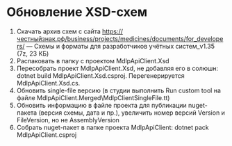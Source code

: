 ﻿# Обновление XSD-схем

1. Скачать архив схем с сайта https://честныйзнак.рф/business/projects/medicines/documents/for_developers/ — Схемы и форматы для разработчиков учётных систем_v1.35 (7z, 23 КБ)
2. Распаковать в папку с проектом MdlpApiClient.Xsd
3. Пересобрать проект MdlpApiClient.Xsd, не добавляя его в солюшн: dotnet build MdlpApiClient.Xsd.csproj. Перегенерируется MdlpApiClient.Xsd.cs.
4. Обновить single-file версию (в студии выполнить Run custom tool на файле MdlpApiClient.Merged\MdlpClientSingleFile.tt)
5. Обновить информацию в файле проекта для публикации nuget-пакета (версия схемы, дата и пр.), увеличить номер версий Version и FileVersion, но не AssemblyVersion
6. Собрать nuget-пакет в папке проекта MdlpApiClient: dotnet pack MdlpApiClient.csproj
